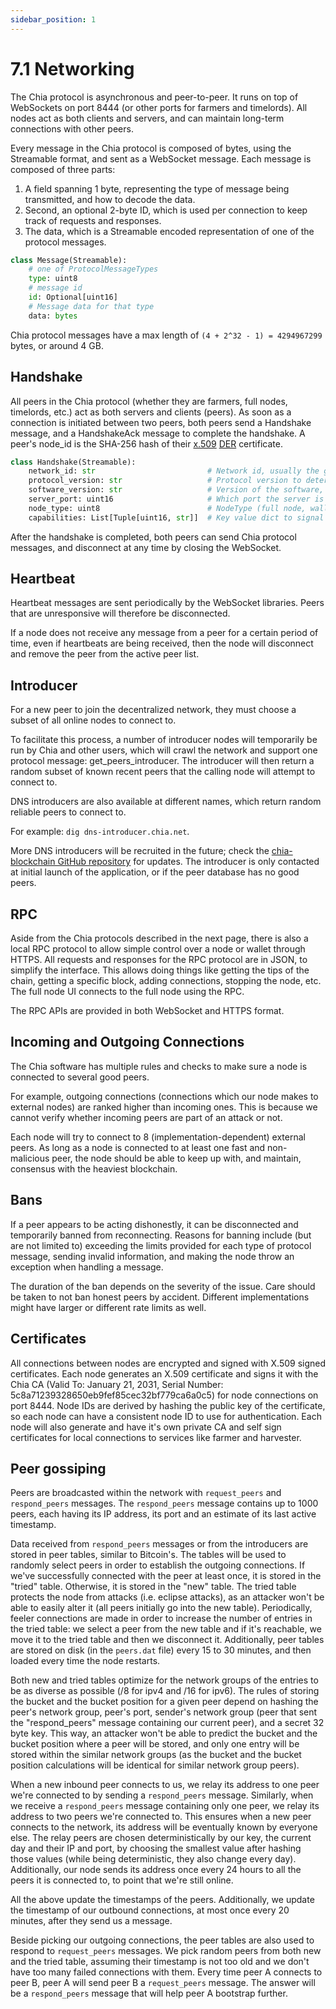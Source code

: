 ```yaml
---
sidebar_position: 1
---
```


# 7.1 Networking

The Chia protocol is asynchronous and peer-to-peer. It runs on top of WebSockets on port 8444 (or other ports for farmers and timelords). All nodes act as both clients and servers, and can maintain long-term connections with other peers.

Every message in the Chia protocol is composed of bytes, using the Streamable format, and sent as a WebSocket message. Each message is composed of three parts:
1. A field spanning 1 byte, representing the type of message being transmitted, and how to decode the data.
2. Second, an optional 2-byte ID, which is used per connection to keep track of requests and responses.
3. The data, which is a Streamable encoded representation of one of the protocol messages.


```python
class Message(Streamable):
    # one of ProtocolMessageTypes
    type: uint8
    # message id
    id: Optional[uint16]
    # Message data for that type
    data: bytes

```

Chia protocol messages have a max length of `(4 + 2^32 - 1) = 4294967299` bytes, or around 4 GB.

## Handshake

All peers in the Chia protocol (whether they are farmers, full nodes, timelords, etc.) act as both servers and clients (peers). As soon as a connection is initiated between two peers, both peers send a Handshake message, and a HandshakeAck message to complete the handshake. A peer's node_id is the SHA-256 hash of their [x.509](https://en.wikipedia.org/wiki/X.509) [DER](https://wiki.openssl.org/index.php/DER) certificate.

```python
class Handshake(Streamable):
    network_id: str                         # Network id, usually the genesis challenge of the blockchain
    protocol_version: str                   # Protocol version to determine which messages the peer supports
    software_version: str                   # Version of the software, to debug and determine feature support
    server_port: uint16                     # Which port the server is listening on
    node_type: uint8                        # NodeType (full node, wallet, farmer, etc.)
    capabilities: List[Tuple[uint16, str]]  # Key value dict to signal support for additional capabilities/features

```

After the handshake is completed, both peers can send Chia protocol messages, and disconnect at any time by closing the WebSocket.

## Heartbeat
Heartbeat messages are sent periodically by the WebSocket libraries. Peers that are unresponsive will therefore be disconnected.

If a node does not receive any message from a peer for a certain period of time, even if heartbeats are being received, then the node will disconnect and remove the peer from the active peer list.

## Introducer

For a new peer to join the decentralized network, they must choose a subset of all online nodes to connect to.

To facilitate this process, a number of introducer nodes will temporarily be run by Chia and other users, which will crawl the network and support one protocol message: get_peers_introducer. The introducer will then return a random subset of known recent peers that the calling node will attempt to connect to.

DNS introducers are also available at different names, which return random reliable peers to connect to.

For example: `dig dns-introducer.chia.net`.

More DNS introducers will be recruited in the future; check the [chia-blockchain GitHub repository](https://github.com/Chia-Network/chia-blockchain "chia-blockchain on GitHub") for updates. The introducer is only contacted at initial launch of the application, or if the peer database has no good peers.

## RPC
Aside from the Chia protocols described in the next page, there is also a local RPC protocol to allow simple control over a node or wallet through HTTPS. All requests and responses for the RPC protocol are in JSON, to simplify the interface. This allows doing things like getting the tips of the chain, getting a specific block, adding connections, stopping the node, etc. The full node UI connects to the full node using the RPC.

The RPC APIs are provided in both WebSocket and HTTPS format.

## Incoming and Outgoing Connections
The Chia software has multiple rules and checks to make sure a node is connected to several good peers.

For example, outgoing connections (connections which our node makes to external nodes) are ranked higher than incoming ones. This is because we cannot verify whether incoming peers are part of an attack or not.

Each node will try to connect to 8 (implementation-dependent) external peers. As long as a node is connected to at least one fast and non-malicious peer, the node should be able to keep up with, and maintain, consensus with the heaviest blockchain.

## Bans
If a peer appears to be acting dishonestly, it can be disconnected and temporarily banned from reconnecting. Reasons for banning include (but are not limited to) exceeding the limits provided for each type of protocol message, sending invalid information, and making the node throw an exception when handling a message.

The duration of the ban depends on the severity of the issue. Care should be taken to not ban honest peers by accident. Different implementations might have larger or different rate limits as well.

## Certificates
All connections between nodes are encrypted and signed with X.509 signed certificates. Each node generates an X.509 certificate and signs it with the Chia CA (Valid To: January 21, 2031, Serial Number: 5c8a71239328650eb9fef85cec32bf779ca6a0c5) for node connections on port 8444. Node IDs are derived by hashing the public key of the certificate, so each node can have a consistent node ID to use for authentication. Each node will also generate and have it's own private CA and self sign certificates for local connections to services like farmer and harvester.

## Peer gossiping
Peers are broadcasted within the network with `request_peers` and `respond_peers` messages. The `respond_peers` message contains up to 1000 peers, each having its IP address, its port and an estimate of its last active timestamp.

Data received from `respond_peers` messages or from the introducers are stored in peer tables, similar to Bitcoin's. The tables will be used to randomly select peers in order to establish the outgoing connections. If we've successfully connected with the peer at least once, it is stored in the "tried" table. Otherwise, it is stored in the "new" table. The tried table protects the node from attacks (i.e. eclipse attacks), as an attacker won't be able to easily alter it (all peers initially go into the new table). Periodically, feeler connections are made in order to increase the number of entries in the tried table: we select a peer from the new table and if it's reachable, we move it to the tried table and then we disconnect it. Additionally, peer tables are stored on disk (in the `peers.dat` file) every 15 to 30 minutes, and then loaded every time the node restarts.

Both new and tried tables optimize for the network groups of the entries to be as diverse as possible (/8 for ipv4 and /16 for ipv6). The rules of storing the bucket and the bucket position for a given peer depend on hashing the peer's network group, peer's port, sender's network group (peer that sent the "respond_peers" message containing our current peer), and a secret 32 byte key. This way, an attacker won't be able to predict the bucket and the bucket position where a peer will be stored, and only one entry will be stored within the similar network groups (as the bucket and the bucket position calculations will be identical for similar network group peers).

When a new inbound peer connects to us, we relay its address to one peer we're connected to by sending a `respond_peers` message. Similarly, when we receive a `respond_peers` message containing only one peer, we relay its address to two peers we're connected to. This ensures when a new peer connects to the network, its address will be eventually known by everyone else. The relay peers are chosen deterministically by our key, the current day and their IP and port, by choosing the smallest value after hashing those values (while being deterministic, they also change every day). Additionally, our node sends its address once every 24 hours to all the peers it is connected to, to point that we're still online.

All the above update the timestamps of the peers. Additionally, we update the timestamp of our outbound connections, at most once every 20 minutes, after they send us a message.

Beside picking our outgoing connections, the peer tables are also used to respond to `request_peers` messages. We pick random peers from both new and the tried table, assuming their timestamp is not too old and we don't have too many failed connections with them. Every time peer A connects to peer B, peer A will send peer B a `request_peers` message. The answer will be a `respond_peers` message that will help peer A bootstrap further.
